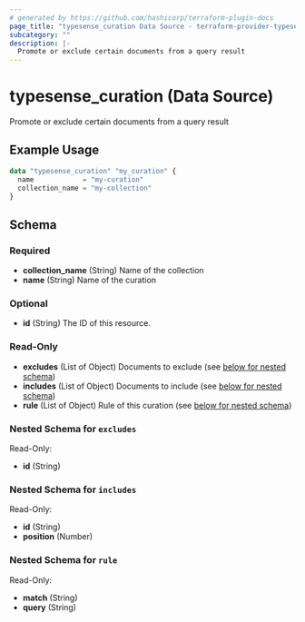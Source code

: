 ```yaml
---
# generated by https://github.com/hashicorp/terraform-plugin-docs
page_title: "typesense_curation Data Source - terraform-provider-typesense"
subcategory: ""
description: |-
  Promote or exclude certain documents from a query result
---
```


# typesense_curation (Data Source)

Promote or exclude certain documents from a query result

## Example Usage

```terraform
data "typesense_curation" "my_curation" {
  name            = "my-curation"
  collection_name = "my-collection"
}
```

<!-- schema generated by tfplugindocs -->
## Schema

### Required

- **collection_name** (String) Name of the collection
- **name** (String) Name of the curation

### Optional

- **id** (String) The ID of this resource.

### Read-Only

- **excludes** (List of Object) Documents to exclude (see [below for nested schema](#nestedatt--excludes))
- **includes** (List of Object) Documents to include (see [below for nested schema](#nestedatt--includes))
- **rule** (List of Object) Rule of this curation (see [below for nested schema](#nestedatt--rule))

<a id="nestedatt--excludes"></a>
### Nested Schema for `excludes`

Read-Only:

- **id** (String)


<a id="nestedatt--includes"></a>
### Nested Schema for `includes`

Read-Only:

- **id** (String)
- **position** (Number)


<a id="nestedatt--rule"></a>
### Nested Schema for `rule`

Read-Only:

- **match** (String)
- **query** (String)


